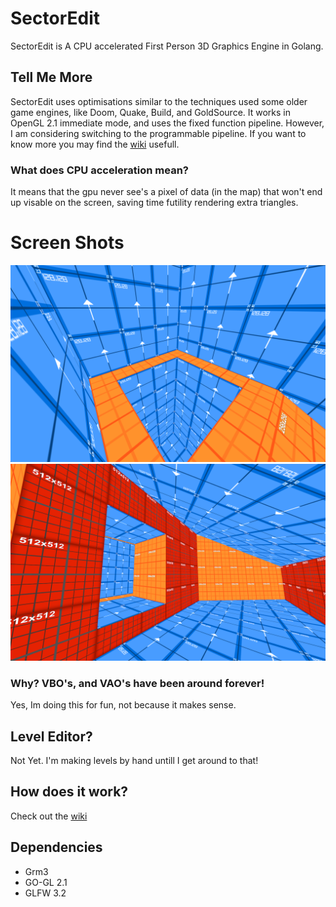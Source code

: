# SectorEdit
SectorEdit is A CPU accelerated First Person 3D Graphics Engine in Golang.
## Tell Me More
SectorEdit uses optimisations similar to the techniques used some older game engines, like Doom, Quake, Build, and GoldSource. It works in OpenGL 2.1 immediate mode, and uses the fixed function pipeline. However, I am considering switching to the programmable pipeline. If you want to know more you may find the [wiki](https://github.com/ajzat25/SectorEdit/wiki) usefull.

### What does CPU acceleration mean?
It means that the gpu never see's a pixel of data (in the map) that won't end up visable on the screen, saving time futility rendering extra triangles.

# Screen Shots
![ScreenShot1](ScreenShot1.png)
![ScreenShot2](ScreenShot2.png)

### Why? VBO's, and VAO's have been around forever!
Yes, Im doing this for fun, not because it makes sense.

## Level Editor?
Not Yet. I'm making levels by hand untill I get around to that!

## How does it work?
Check out the [wiki](https://github.com/ajzat25/SectorEdit/wiki)

## Dependencies
* Grm3
* GO-GL 2.1
* GLFW 3.2
